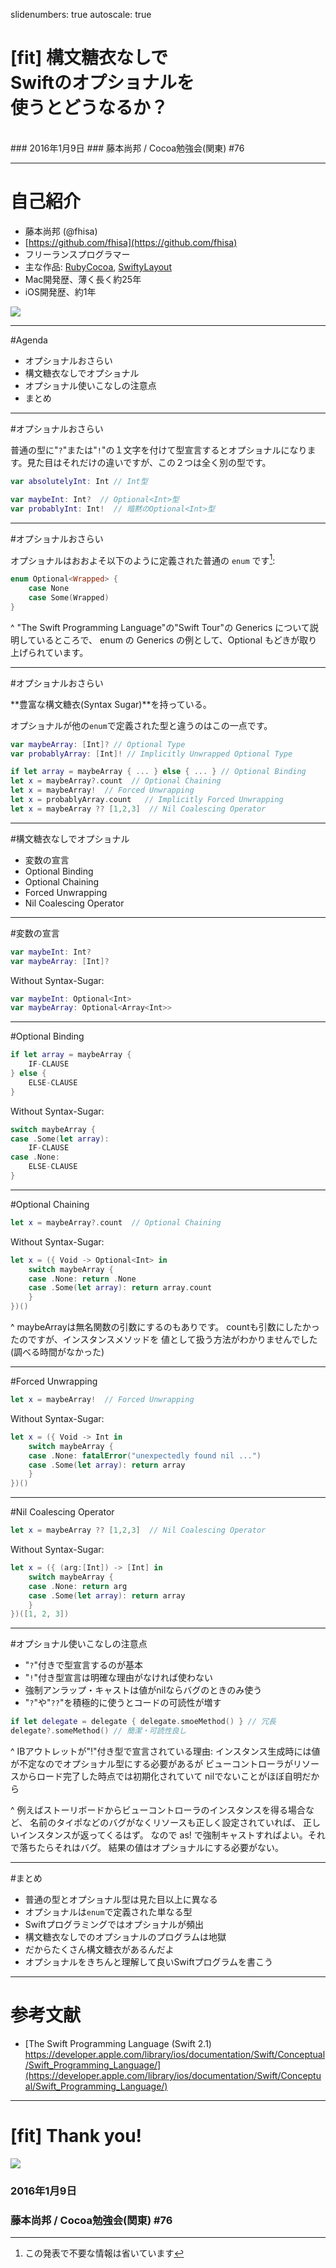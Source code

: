 slidenumbers: true
autoscale: true

# [fit] 構文糖衣なしで<br>Swiftのオプショナルを<br>使うとどうなるか？

<br>
### 2016年1月9日
### 藤本尚邦 / Cocoa勉強会(関東) #76

---
# 自己紹介

- 藤本尚邦 (@fhisa)
- [https://github.com/fhisa](https://github.com/fhisa)
- フリーランスプログラマー
- 主な作品: [RubyCocoa](https://github.com/rubycocoa/rubycocoa), [SwiftyLayout](https://github.com/fhisa/SwiftyLayout)
- Mac開発歴、薄く長く約25年
- iOS開発歴、約1年

![](https://farm3.staticflickr.com/2949/15476722862_40e6f37f4f_z_d.jpg)

---
#Agenda

- オプショナルおさらい
- 構文糖衣なしでオプショナル
- オプショナル使いこなしの注意点
- まとめ

---
#オプショナルおさらい

普通の型に"`?`"または"`!`"の１文字を付けて型宣言するとオプショナルになります。見た目はそれだけの違いですが、この２つは全く別の型です。<br>

~~~swift
var absolutelyInt: Int // Int型
~~~

~~~swift
var maybeInt: Int?  // Optional<Int>型
var probablyInt: Int!  // 暗黙のOptional<Int>型
~~~

---
#オプショナルおさらい

オプショナルはおおよそ以下のように定義された普通の `enum` です[^1]:

~~~swift
enum Optional<Wrapped> {
    case None
    case Some(Wrapped)
}
~~~

[^1]:この発表で不要な情報は省いています

^
"The Swift Programming Language"の"Swift Tour"の Generics について説明しているところで、
enum の Generics の例として、Optional もどきが取り上げられています。

---
#オプショナルおさらい

**豊富な構文糖衣(Syntax Sugar)**を持っている。

オプショナルが他の`enum`で定義された型と違うのはこの一点です。

~~~swift
var maybeArray: [Int]? // Optional Type
var probablyArray: [Int]! // Implicitly Unwrapped Optional Type

if let array = maybeArray { ... } else { ... } // Optional Binding
let x = maybeArray?.count  // Optional Chaining
let x = maybeArray!  // Forced Unwrapping
let x = probablyArray.count   // Implicitly Forced Unwrapping
let x = maybeArray ?? [1,2,3]  // Nil Coalescing Operator
~~~

---
#構文糖衣なしでオプショナル

- 変数の宣言
- Optional Binding
- Optional Chaining
- Forced Unwrapping
- Nil Coalescing Operator

---
#変数の宣言

~~~swift
var maybeInt: Int?
var maybeArray: [Int]?
~~~

Without Syntax-Sugar:<br>

~~~swift
var maybeInt: Optional<Int>
var maybeArray: Optional<Array<Int>>
~~~

---
#Optional Binding

~~~swift
if let array = maybeArray {
    IF-CLAUSE
} else {
    ELSE-CLAUSE
}
~~~

Without Syntax-Sugar:<br>

~~~swift
switch maybeArray {
case .Some(let array):
    IF-CLAUSE
case .None:
    ELSE-CLAUSE
}
~~~

---
#Optional Chaining

~~~swift
let x = maybeArray?.count  // Optional Chaining
~~~

Without Syntax-Sugar:<br>

~~~swift
let x = ({ Void -> Optional<Int> in
    switch maybeArray {
    case .None: return .None
    case .Some(let array): return array.count
    }
})()
~~~

^
maybeArrayは無名関数の引数にするのもありです。
countも引数にしたかったのですが、インスタンスメソッドを
値として扱う方法がわかりませんでした(調べる時間がなかった)

---
#Forced Unwrapping

~~~swift
let x = maybeArray!  // Forced Unwrapping
~~~

Without Syntax-Sugar:<br>

~~~swift
let x = ({ Void -> Int in
    switch maybeArray {
    case .None: fatalError("unexpectedly found nil ...")
    case .Some(let array): return array
    }
})()
~~~

---
#Nil Coalescing Operator

~~~swift
let x = maybeArray ?? [1,2,3]  // Nil Coalescing Operator
~~~

Without Syntax-Sugar:<br>

~~~swift
let x = ({ (arg:[Int]) -> [Int] in
    switch maybeArray {
    case .None: return arg
    case .Some(let array): return array
    }
})([1, 2, 3])
~~~

---
#オプショナル使いこなしの注意点

- "`?`"付きで型宣言するのが基本
- "`!`"付き型宣言は明確な理由がなければ使わない
- 強制アンラップ・キャストは値がnilならバグのときのみ使う
- "`?`"や"`??`"を積極的に使うとコードの可読性が増す

~~~swift
if let delegate = delegate { delegate.smoeMethod() } // 冗長
delegate?.someMethod() // 簡潔・可読性良し
~~~

^
IBアウトレットが"!"付き型で宣言されている理由:
インスタンス生成時には値が不定なのでオプショナル型にする必要があるが
ビューコントローラがリソースからロード完了した時点では初期化されていて
nilでないことがほぼ自明だから

^
例えばストーリボードからビューコントローラのインスタンスを得る場合など、
名前のタイポなどのバグがなくリソースも正しく設定されていれば、
正しいインスタンスが返ってくるはず。
なので as! で強制キャストすればよい。それで落ちたらそれはバグ。
結果の値はオプショナルにする必要がない。

---
#まとめ

- 普通の型とオプショナル型は見た目以上に異なる
- オプショナルは`enum`で定義された単なる型
- Swiftプログラミングではオプショナルが頻出
- 構文糖衣なしでのオプショナルのプログラムは地獄
- だからたくさん構文糖衣があるんだよ
- オプショナルをきちんと理解して良いSwiftプログラムを書こう

---
# 参考文献

- [The Swift Programming Language (Swift 2.1) https://developer.apple.com/library/ios/documentation/Swift/Conceptual/Swift_Programming_Language/](https://developer.apple.com/library/ios/documentation/Swift/Conceptual/Swift_Programming_Language/)

---
# [fit] **Thank you!**
![](https://farm3.staticflickr.com/2949/15476722862_40e6f37f4f_z_d.jpg)

### 2016年1月9日
### 藤本尚邦 / Cocoa勉強会(関東) #76
